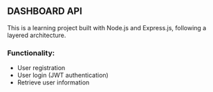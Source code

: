 ## DASHBOARD API
This is a learning project built with Node.js and Express.js, following a layered architecture.

### Functionality:

- User registration
- User login (JWT authentication)
- Retrieve user information